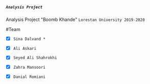 
##### `Analysis Project`
Analysis Project "Boomb Khande" `Lorestan University 2019-2020`


#Team 

- [x] `Sina Dalvand *`
- [x] `Ali Askari`
- [x] `Seyed Ali Shahrokhi`
- [x] `Zahra Mansoori`
- [x] `Danial Romiani`


